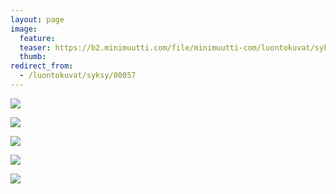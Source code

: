 ```yaml
---
layout: page
image:
  feature:
  teaser: https://b2.minimuutti.com/file/minimuutti-com/luontokuvat/syksy/DSC48470-245px.jpg
  thumb:
redirect_from:
  - /luontokuvat/syksy/00057
---
```


![](https://b2.minimuutti.com/file/minimuutti-com/luontokuvat/syksy/DSC48437-800px.jpg)

![](https://b2.minimuutti.com/file/minimuutti-com/luontokuvat/syksy/DSC48451-800px.jpg)

![](https://b2.minimuutti.com/file/minimuutti-com/luontokuvat/syksy/DSC48470-800px.jpg)

![](https://b2.minimuutti.com/file/minimuutti-com/luontokuvat/syksy/DSC48475-800px.jpg)

![](https://b2.minimuutti.com/file/minimuutti-com/luontokuvat/syksy/DSC48478-800px.jpg)
